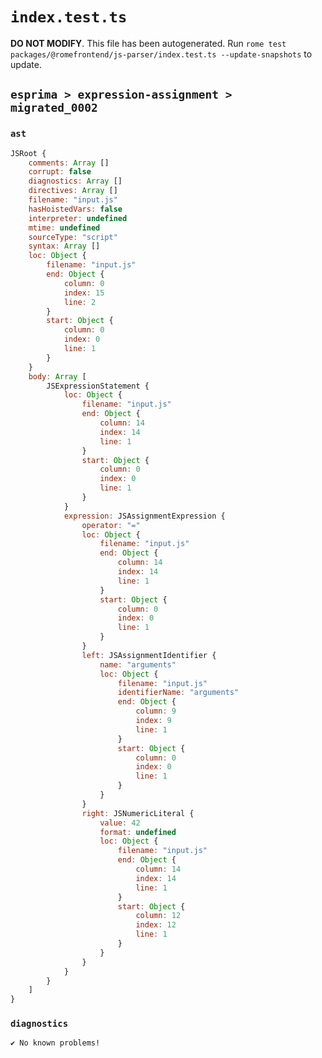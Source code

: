 # `index.test.ts`

**DO NOT MODIFY**. This file has been autogenerated. Run `rome test packages/@romefrontend/js-parser/index.test.ts --update-snapshots` to update.

## `esprima > expression-assignment > migrated_0002`

### `ast`

```javascript
JSRoot {
	comments: Array []
	corrupt: false
	diagnostics: Array []
	directives: Array []
	filename: "input.js"
	hasHoistedVars: false
	interpreter: undefined
	mtime: undefined
	sourceType: "script"
	syntax: Array []
	loc: Object {
		filename: "input.js"
		end: Object {
			column: 0
			index: 15
			line: 2
		}
		start: Object {
			column: 0
			index: 0
			line: 1
		}
	}
	body: Array [
		JSExpressionStatement {
			loc: Object {
				filename: "input.js"
				end: Object {
					column: 14
					index: 14
					line: 1
				}
				start: Object {
					column: 0
					index: 0
					line: 1
				}
			}
			expression: JSAssignmentExpression {
				operator: "="
				loc: Object {
					filename: "input.js"
					end: Object {
						column: 14
						index: 14
						line: 1
					}
					start: Object {
						column: 0
						index: 0
						line: 1
					}
				}
				left: JSAssignmentIdentifier {
					name: "arguments"
					loc: Object {
						filename: "input.js"
						identifierName: "arguments"
						end: Object {
							column: 9
							index: 9
							line: 1
						}
						start: Object {
							column: 0
							index: 0
							line: 1
						}
					}
				}
				right: JSNumericLiteral {
					value: 42
					format: undefined
					loc: Object {
						filename: "input.js"
						end: Object {
							column: 14
							index: 14
							line: 1
						}
						start: Object {
							column: 12
							index: 12
							line: 1
						}
					}
				}
			}
		}
	]
}
```

### `diagnostics`

```
✔ No known problems!

```
